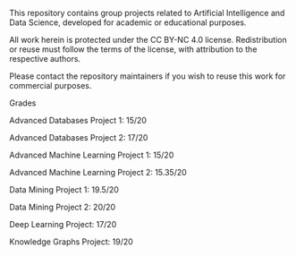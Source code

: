 This repository contains group projects related to Artificial Intelligence and Data Science, developed for academic or educational purposes.

All work herein is protected under the CC BY-NC 4.0 license. Redistribution or reuse must follow the terms of the license, with attribution to the respective authors.

Please contact the repository maintainers if you wish to reuse this work for commercial purposes.

Grades

Advanced Databases Project 1: 15/20

Advanced Databases Project 2: 17/20

Advanced Machine Learning Project 1: 15/20

Advanced Machine Learning Project 2: 15.35/20

Data Mining Project 1: 19.5/20

Data Mining Project 2: 20/20

Deep Learning Project: 17/20

Knowledge Graphs Project: 19/20
